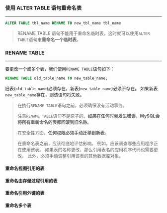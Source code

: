 ### 使用 ALTER TABLE 语句重命名表

---

```sql
ALTER TABLE tbl_name RENAME TO new_tbl_name tbl_name
```

>RENAME TABLE 语句不能用于重命名临时表，这时就可以使用`ALTER TABLE`语句来**重命名一个临时表**。



### RENAME TABLE

---

要更改一个或多个表，我们使用`RENAME TABLE`语句如下：

```sql
RENAME TABLE old_table_name TO new_table_name;
```

旧表(`old_table_name`)必须存在，新表(`new_table_name`)必须不存在。 如果新表`new_table_name`存在，则该语句将失败。

> 在执行`RENAME TABLE`语句之前，必须确保没有活动事务。
>
> 注意`RENAME TABLE`语句不是原子的。**如果在任何时候发生错误，MySQL会将所有重新命名的表都回滚到旧名称**。
>
> 在安全性方面，**任何权限必须手动迁移到新表**。
>
> 在重命名表之前，应该彻底地评估影响。 例如，应该调查哪些应用程序正在使用该表。 如果表的名称更改，那么引用表名的应用程序代码也需要更改。 此外，必须手动调整引用该表的其他数据库对象。

#### 重命名视图引用的表





#### 重命名由存储过程引用的表





#### 重命名引用外键的表





#### 重命名多个表

